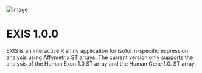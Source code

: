 ![image](https://user-images.githubusercontent.com/79576459/120113246-e3ae8100-c179-11eb-9ca3-7271d1fbe638.png)

# EXIS 1.0.0
EXIS is an interactive R shiny application for isoform-specific expression analysis using Affymetrix ST arrays.
The current version only supports the analysis of the Human Exon 1.0 ST array and the Human Gene 1.0. ST array.


